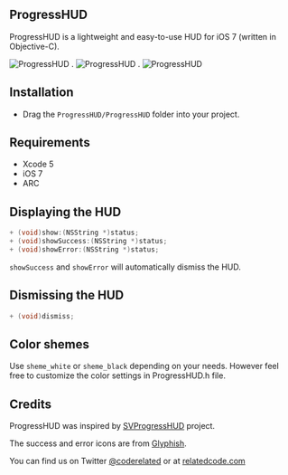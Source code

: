 ## ProgressHUD

ProgressHUD is a lightweight and easy-to-use HUD for iOS 7 (written in Objective-C).

![ProgressHUD](http://relatedcode.com/progresshud/1.png)
.
![ProgressHUD](http://relatedcode.com/progresshud/2.png)
.
![ProgressHUD](http://relatedcode.com/progresshud/3.png)

## Installation

* Drag the `ProgressHUD/ProgressHUD` folder into your project.

## Requirements

* Xcode 5
* iOS 7
* ARC

## Displaying the HUD

```objective-c
+ (void)show:(NSString *)status;
+ (void)showSuccess:(NSString *)status;
+ (void)showError:(NSString *)status;
```

`showSuccess` and `showError` will automatically dismiss the HUD.

## Dismissing the HUD

```objective-c
+ (void)dismiss;
```
## Color shemes

Use `sheme_white` or `sheme_black` depending on your needs. However feel free to customize the color settings in ProgressHUD.h file.

## Credits

ProgressHUD was inspired by [SVProgressHUD](https://github.com/samvermette/SVProgressHUD) project.

The success and error icons are from [Glyphish](http://glyphish.com).

You can find us on Twitter [@coderelated](https://twitter.com/coderelated) or at [relatedcode.com](http://relatedcode.com)
